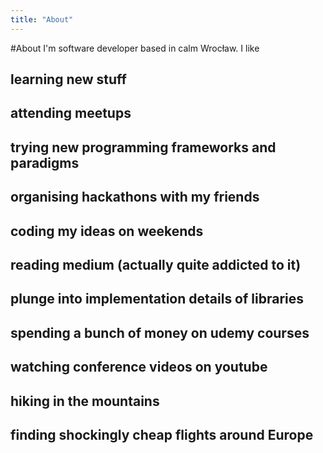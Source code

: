 ```yaml
---
title: "About"
---
```

#About
I'm software developer based in calm Wrocław. I like 
## learning new stuff
## attending meetups 
## trying new programming frameworks and paradigms
## organising hackathons with my friends
## coding my ideas on weekends
## reading medium (actually quite addicted to it)
## plunge into implementation details of libraries
## spending a bunch of money on udemy courses
## watching conference videos on youtube
## hiking in the mountains
## finding shockingly cheap flights around Europe



